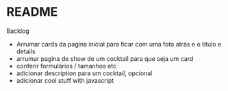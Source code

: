 # README

Backlog

- Arrumar cards da pagina inicial para ficar com uma foto atrás e o título e details
- arrumar pagina de show de um cocktail para que seja um card
- conferir formulários / tamanhos etc
- adicionar description para um cocktail, opcional
- adicionar cool stuff with javascript
